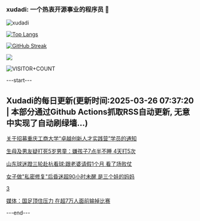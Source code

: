 ### xudadi: 一个热衷开源事业的程序员 👋

![xudadi](https://github-readme-stats-git-masterorgs-github-readme-stats-team.vercel.app/api?username=xudadi)

[![Top Langs](https://github-readme-stats.vercel.app/api/top-langs/?username=xudadi)](https://github.com/anuraghazra/github-readme-stats)

[![GitHub Streak](https://streak-stats.demolab.com?user=xudadi&locale=zh_Hans)](https://git.io/streak-stats)

![](https://raw.githubusercontent.com/xudadi/xudadi/main/assets/github-contribution-grid-snake.svg)

![VISITOR+COUNT](https://komarev.com/ghpvc/?username=xudadi&label=VISITOR+COUNT)


---start---

## Xudadi的每日更新(更新时间:2025-03-26 07:37:20 | 本部分通过Github Actions抓取RSS自动更新, 无意中实现了自动刷绿墙...)

[关于招募重庆工商大学“卓越创新人才实践营”学员的通知](https://www.gongkaoleida.com/article/2335621)

[生母及男友疑打死5岁男童：嫌孩子7点半不睡 4天打5次](https://m.163.com/news/article/JRH24KK705561G0D.html)

[山东球迷蹬三轮赴杭看球:跟老婆请假1个月 看了场败仗](https://m.163.com/news/article/JRHFHJ5H0514D3UH.html)

[女子做"私密修复"后昏迷超90小时未醒 是三个娃的妈妈](https://m.163.com/news/article/JRHDPSE20001899O.html)

[3](https://m.163.com/touch/news/sub/domestic)

[媒体：国足顶住压力 在超7万人面前输掉比赛](https://m.163.com/news/article/JRHDM14T0514BE2Q.html)

---end---
